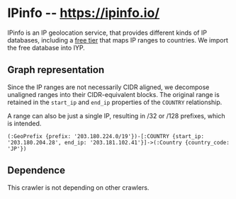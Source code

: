# IPinfo -- https://ipinfo.io/

IPinfo is an IP geolocation service, that provides different kinds of IP databases,
including a [free tier](https://ipinfo.io/products/free-ip-database) that maps IP ranges
to countries. We import the free database into IYP.

## Graph representation

Since the IP ranges are not necessarily CIDR aligned, we decompose unaligned ranges
into their CIDR-equivalent blocks. The original range is retained in the `start_ip` and
`end_ip` properties of the `COUNTRY` relationship.

A range can also be just a single IP, resulting in /32 or /128 prefixes, which is
intended.

```cypher
(:GeoPrefix {prefix: '203.180.224.0/19'})-[:COUNTRY {start_ip: '203.180.204.28', end_ip: '203.181.102.41'}]->(:Country {country_code: 'JP'})
```

## Dependence

This crawler is not depending on other crawlers.
